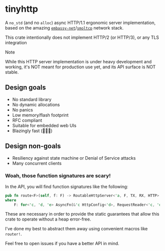 # tinyhttp

A `no_std` (and no `alloc`) async HTTP/1.1 ergonomic server implementation, based on the amazing [`embassy-net`](https://github.com/embassy-rs/embassy)/[`smoltcp`](https://github.com/smoltcp-rs/smoltcp) network stack.

This crate intentionally does not implement HTTP/2 (or HTTP/3), or any TLS integration

> [!NOTE]  
> While this HTTP server implementation is under heavy development and working, it's NOT meant for production use yet, and its API surface is NOT stable.

## Design goals
- No standard library
- No dynamic allocations
- No panics
- Low memory/flash footprint
- RFC compliant
- Suitable for embedded web UIs
- Blazingly fast (🚀🚀🚀)

## Design non-goals
- Resiliency against state machine or Denial of Service attacks
- Many concurrent clients

### Woah, those function signatures are scary!

In the API, you will find function signatures like the following:
```rs
pub fn route<F>(self, f: F) -> RoutableHttpServer<'a, F, TX, RX, HTTP>
where
    F: for<'c, 'd, 'e> AsyncFn(&'c HttpConfig<'d>, RequestReader<'c, 'd, 'e>, ResponseWriter<'c, 'd>) -> Result<HttpResponse, Error>
```
These are necessary in order to provide the static guarantees that allow this crate to operate without a heap error-free.

I've done my best to abstract them away using convenient macros like `router!`.

Feel free to open issues if you have a better API in mind.